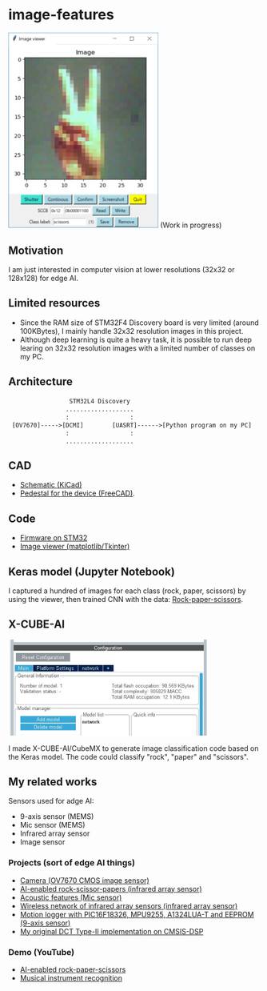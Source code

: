 # image-features

<img src="./doc/viewer.jpg" width=300>
(Work in progress)

## Motivation

I am just interested in computer vision at lower resolutions (32x32 or 128x128) for edge AI.

## Limited resources

- Since the RAM size of STM32F4 Discovery board is very limited (around 100KBytes), I mainly handle 32x32 resolution images in this project.
- Although deep learning is quite a heavy task, it is possible to run deep learing on 32x32 resolution images with a limited number of classes on my PC.

## Architecture


```
                 STM32L4 Discovery
                ...................
                :                 :
 [OV7670]----->[DCMI]        [UASRT]------>[Python program on my PC]
                :                 :
                ...................
```

## CAD

- [Schematic (KiCad)](https://github.com/araobp/image-features/blob/master/kicad/ov7670_expansion_board.pdf)
- [Pedestal for the device (FreeCAD)](./freecad).

## Code

- [Firmware on STM32](./stm32)
- [Image viewer (matplotlib/Tkinter)](./python)

## Keras model (Jupyter Notebook)

I captured a hundred of images for each class (rock, paper, scissors) by using the viewer, then trained CNN with the data: [Rock-paper-scissors](./keras/rock_paper_scissors_cnn.ipynb).

## X-CUBE-AI

<img src="./doc/x-cube-ai.jpg" width=400>

I made X-CUBE-AI/CubeMX to generate image classification code based on the Keras model. The code could classify "rock", "paper" and "scissors".

## My related works

Sensors used for adge AI:
- 9-axis sensor (MEMS)
- Mic sensor (MEMS)
- Infrared array sensor
- Image sensor

### Projects (sort of edge AI things)

- [Camera (OV7670 CMOS image sensor)](https://github.com/araobp/stm32-mcu/blob/master/STM32F4-Discovery/Camera)
- [AI-enabled rock-scissor-papers (infrared array sensor)](https://github.com/araobp/stm32-mcu/tree/master/NUCLEO-F401RE/AI)
- [Acoustic features (Mic sensor)](https://github.com/araobp/acoustic-features)
- [Wireless network of infrared array sensors (infrared array sensor)](https://github.com/araobp/pic16f1-mcu/blob/master/TWELITE.md)
- [Motion logger with PIC16F18326, MPU9255, A1324LUA-T and EEPROM (9-axis sensor)](https://github.com/araobp/pic16f1-mcu/blob/master/MOTION_LOGGER.md)
- [My original DCT Type-II implementation on CMSIS-DSP](https://github.com/araobp/stm32-mcu/tree/master/NUCLEO-F401RE/DCT)

### Demo (YouTube)

- [AI-enabled rock-paper-scissors](https://www.youtube.com/watch?v=d6OYSllaVEs)
- [Musical instrument recognition](https://www.youtube.com/watch?v=wbkjt2Bl5TY)
